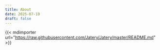 ```yaml
---
title: About
date: 2025-07-10
draft: false
---
```

{{< mdimporter url="https://raw.githubusercontent.com/Jatery/Jatery/master/README.md" >}}

